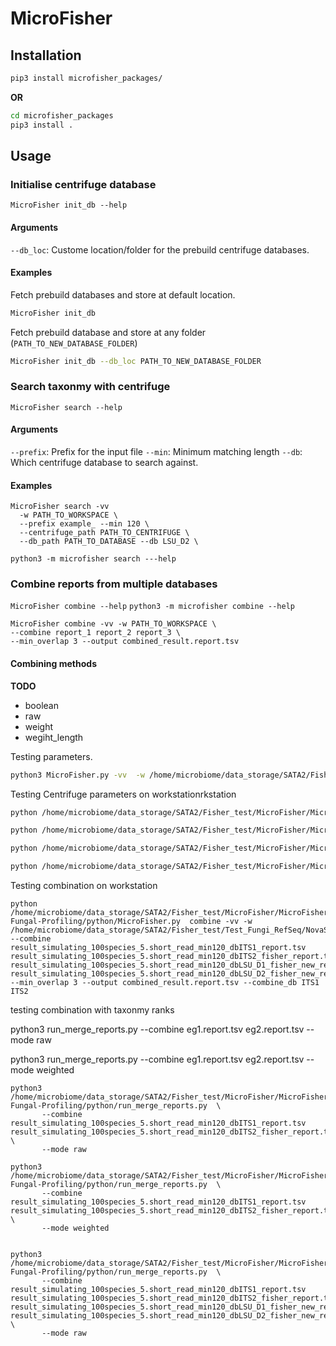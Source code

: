 # MicroFisher

## Installation
```bash
pip3 install microfisher_packages/
```
**OR**
```bash
cd microfisher_packages
pip3 install .
```

## Usage
### Initialise centrifuge database
`MicroFisher init_db --help`
#### Arguments
`--db_loc`: Custome location/folder for the prebuild centrifuge databases.

#### Examples
Fetch prebuild databases and store at default location.
```bash
MicroFisher init_db
```
Fetch prebuild database and store at any folder (`PATH_TO_NEW_DATABASE_FOLDER`)
```bash
MicroFisher init_db --db_loc PATH_TO_NEW_DATABASE_FOLDER
```

### Search taxonmy with centrifuge
`MicroFisher search --help`

#### Arguments
`--prefix`: Prefix for the input file
`--min`: Minimum matching length
`--db`: Which centrifuge database to search against.
#### Examples
```
MicroFisher search -vv  
  -w PATH_TO_WORKSPACE \
  --prefix example_ --min 120 \
  --centrifuge_path PATH_TO_CENTRIFUGE \
  --db_path PATH_TO_DATABASE --db LSU_D2 \
```

```
python3 -m microfisher search ---help
```


### Combine reports from multiple databases
`MicroFisher combine --help`
`python3 -m microfisher combine --help`

```
MicroFisher combine -vv -w PATH_TO_WORKSPACE \
--combine report_1 report_2 report_3 \
--min_overlap 3 --output combined_result.report.tsv
```

#### Combining methods
**TODO**
- boolean
- raw  
- weight
- wegiht_length



Testing parameters.
```bash
python3 MicroFisher.py -vv  -w /home/microbiome/data_storage/SATA2/Fisher_test/ --centrifuge_path '' --db_path short_DBs/LSU_D1D2_DBs_new/ --prefix simulating_100species_r5.short_read  --min 120 --db ITS1 --dry
```

Testing Centrifuge parameters on workstationrkstation
```bash
python /home/microbiome/data_storage/SATA2/Fisher_test/MicroFisher/MicroFisher-Fungal-Profiling/python/MicroFisher.py  search -vv  -w /home/microbiome/data_storage/SATA2/Fisher_test/Test_Fungi_RefSeq/NovaSeq_test/hitlength_test/simulating_100species_5/  --db_path /home/microbiome/data_storage/SATA2/Fisher_test/short_DBs/ITS_DBs/ --prefix simulating_100species_5.short_read --dry --min 120 --db ITS1

python /home/microbiome/data_storage/SATA2/Fisher_test/MicroFisher/MicroFisher-Fungal-Profiling/python/MicroFisher.py  search -vv  -w /home/microbiome/data_storage/SATA2/Fisher_test/Test_Fungi_RefSeq/NovaSeq_test/hitlength_test/simulating_100species_5/  --db_path /home/microbiome/data_storage/SATA2/Fisher_test/short_DBs/ITS_DBs/ --prefix simulating_100species_5.short_read --dry --min 120 --db ITS2_fisher

python /home/microbiome/data_storage/SATA2/Fisher_test/MicroFisher/MicroFisher-Fungal-Profiling/python/MicroFisher.py  search -vv  -w /home/microbiome/data_storage/SATA2/Fisher_test/Test_Fungi_RefSeq/NovaSeq_test/hitlength_test/simulating_100species_5/  --db_path /home/microbiome/data_storage/SATA2/Fisher_test/short_DBs/LSU_D1D2_DBs_new/ --prefix simulating_100species_5.short_read --dry --min 120 --db LSU_D1_fisher_new

python /home/microbiome/data_storage/SATA2/Fisher_test/MicroFisher/MicroFisher-Fungal-Profiling/python/MicroFisher.py  search -vv  -w /home/microbiome/data_storage/SATA2/Fisher_test/Test_Fungi_RefSeq/NovaSeq_test/hitlength_test/simulating_100species_5/  --db_path /home/microbiome/data_storage/SATA2/Fisher_test/short_DBs/LSU_D1D2_DBs_new/ --prefix simulating_100species_5.short_read --dry --min 120 --db LSU_D2_fisher_new
```
Testing combination on workstation
```
python /home/microbiome/data_storage/SATA2/Fisher_test/MicroFisher/MicroFisher-Fungal-Profiling/python/MicroFisher.py  combine -vv -w /home/microbiome/data_storage/SATA2/Fisher_test/Test_Fungi_RefSeq/NovaSeq_test/hitlength_test/simulating_100species_5/ --combine result_simulating_100species_5.short_read_min120_dbITS1_report.tsv result_simulating_100species_5.short_read_min120_dbITS2_fisher_report.tsv result_simulating_100species_5.short_read_min120_dbLSU_D1_fisher_new_report.tsv result_simulating_100species_5.short_read_min120_dbLSU_D2_fisher_new_report.tsv --min_overlap 3 --output combined_result.report.tsv --combine_db ITS1 ITS2
```


testing combination with taxonmy ranks

python3 run_merge_reports.py  --combine eg1.report.tsv eg2.report.tsv --mode raw

python3 run_merge_reports.py  --combine eg1.report.tsv eg2.report.tsv --mode weighted

```    
python3 /home/microbiome/data_storage/SATA2/Fisher_test/MicroFisher/MicroFisher-Fungal-Profiling/python/run_merge_reports.py  \
       --combine result_simulating_100species_5.short_read_min120_dbITS1_report.tsv result_simulating_100species_5.short_read_min120_dbITS2_fisher_report.tsv \
       --mode raw

python3 /home/microbiome/data_storage/SATA2/Fisher_test/MicroFisher/MicroFisher-Fungal-Profiling/python/run_merge_reports.py  \
       --combine result_simulating_100species_5.short_read_min120_dbITS1_report.tsv result_simulating_100species_5.short_read_min120_dbITS2_fisher_report.tsv \
       --mode weighted


python3 /home/microbiome/data_storage/SATA2/Fisher_test/MicroFisher/MicroFisher-Fungal-Profiling/python/run_merge_reports.py  \
       --combine result_simulating_100species_5.short_read_min120_dbITS1_report.tsv result_simulating_100species_5.short_read_min120_dbITS2_fisher_report.tsv  result_simulating_100species_5.short_read_min120_dbLSU_D1_fisher_new_report.tsv result_simulating_100species_5.short_read_min120_dbLSU_D2_fisher_new_report.tsv \
       --mode raw
```
